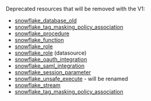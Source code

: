 Deprecated resources that will be removed with the V1:

* [snowflake_database_old](https://registry.terraform.io/providers/Snowflake-Labs/snowflake/0.97.0/docs/resources/database_old)
* [snowflake_tag_masking_policy_association](https://registry.terraform.io/providers/Snowflake-Labs/snowflake/0.97.0/docs/resources/tag_masking_policy_association)
* [snowflake_procedure](https://registry.terraform.io/providers/Snowflake-Labs/snowflake/0.97.0/docs/resources/procedure)
* [snowflake_function](https://registry.terraform.io/providers/Snowflake-Labs/snowflake/0.97.0/docs/resources/function)
* [snowflake_role](https://registry.terraform.io/providers/Snowflake-Labs/snowflake/0.97.0/docs/resources/role)
* [snowflake_role](https://registry.terraform.io/providers/Snowflake-Labs/snowflake/0.97.0/docs/data-sources/role) (datasource)
* [snowflake_oauth_integration](https://registry.terraform.io/providers/Snowflake-Labs/snowflake/0.97.0/docs/resources/oauth_integration)
* [snowflake_saml_integration](https://registry.terraform.io/providers/Snowflake-Labs/snowflake/0.97.0/docs/resources/saml_integration)
* [snowflake_session_parameter](https://registry.terraform.io/providers/Snowflake-Labs/snowflake/0.97.0/docs/resources/session_parameter)
* [snowflake_unsafe_execute](https://registry.terraform.io/providers/Snowflake-Labs/snowflake/0.97.0/docs/resources/unsafe_execute) - will be renamed
* [snowflake_stream](https://registry.terraform.io/providers/Snowflake-Labs/snowflake/0.97.0/docs/resources/stream)
* [snowflake_tag_masking_policy_association](https://registry.terraform.io/providers/Snowflake-Labs/snowflake/0.97.0/docs/resources/tag_masking_policy_association)
